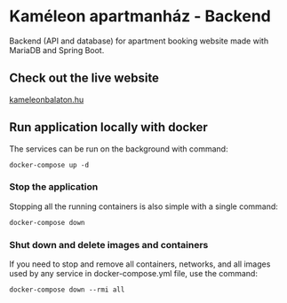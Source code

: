 # Kaméleon apartmanház - Backend
Backend (API and database) for apartment booking website made with MariaDB and Spring Boot.

## Check out the live website
[kameleonbalaton.hu](https://www.kameleonbalaton.hu)

## Run application locally with docker 
The services can be run on the background with command:
```
docker-compose up -d
```
### Stop the application
Stopping all the running containers is also simple with a single command: 
```
docker-compose down
```
### Shut down and delete images and containers
If you need to stop and remove all containers, networks, and all images used by any service in docker-compose.yml file, use the command:
```
docker-compose down --rmi all
```
